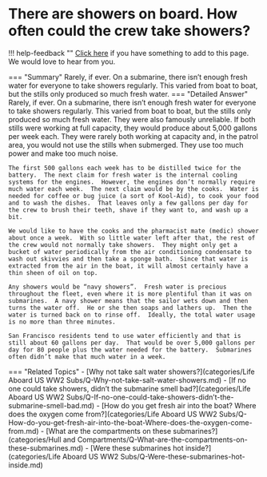 # There are showers on board.  How often could the crew take showers?

!!! help-feedback ""
    [Click here](https://replace.md) if you have something to add to this page. We would love to hear from you.

=== "Summary"
    Rarely, if ever. On a submarine, there isn’t enough fresh water for everyone to take showers regularly. This varied from boat to boat, but the stills only produced so much fresh water.
=== "Detailed Answer"
    Rarely, if ever.  On a submarine, there isn’t enough fresh water for everyone to take showers regularly.  This varied from boat to boat, but the stills only produced so much fresh water.  They were also famously unreliable.  If both stills were working at full capacity, they would produce about 5,000 gallons per week each.  They were rarely both working at capacity and, in the patrol area, you would not use the stills when submerged.  They use too much power and make too much noise.

    The first 500 gallons each week has to be distilled twice for the battery.  The next claim for fresh water is the internal cooling systems for the engines.  However, the engines don’t normally require much water each week.  The next claim would be by the cooks.  Water is needed for coffee or bug juice (a sort of Kool-Aid), to cook your food and to wash the dishes.  That leaves only a few gallons per day for the crew to brush their teeth, shave if they want to, and wash up a bit.

    We would like to have the cooks and the pharmacist mate (medic) shower about once a week.  With so little water left after that, the rest of the crew would not normally take showers.  They might only get a bucket of water periodically from the air conditioning condensate to wash out skivvies and then take a sponge bath.  Since that water is extracted from the air in the boat, it will almost certainly have a thin sheen of oil on top.

    Any showers would be “navy showers”.  Fresh water is precious throughout the fleet, even where it is more plentiful than it was on submarines.  A navy shower means that the sailor wets down and then turns the water off.  He or she then soaps and lathers up.  Then the water is turned back on to rinse off.  Ideally, the total water usage is no more than three minutes.

    San Francisco residents tend to use water efficiently and that is still about 60 gallons per day.  That would be over 5,000 gallons per day for 80 people plus the water needed for the battery.  Submarines often didn’t make that much water in a week.
=== "Related Topics"
    - [Why not take salt water showers?](categories/Life Aboard US WW2 Subs/Q-Why-not-take-salt-water-showers.md)
    - [If no one could take showers, didn’t the submarine smell bad?](categories/Life Aboard US WW2 Subs/Q-If-no-one-could-take-showers-didn’t-the-submarine-smell-bad.md)
    - [How do you get fresh air into the boat?  Where does the oxygen come from?](categories/Life Aboard US WW2 Subs/Q-How-do-you-get-fresh-air-into-the-boat-Where-does-the-oxygen-come-from.md)
    - [What are the compartments on these submarines?](categories/Hull and Compartments/Q-What-are-the-compartments-on-these-submarines.md)
    - [Were these submarines hot inside?](categories/Life Aboard US WW2 Subs/Q-Were-these-submarines-hot-inside.md)
